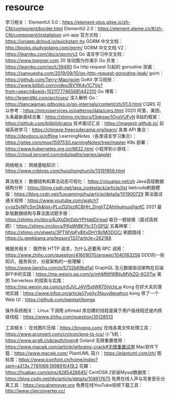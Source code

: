 # resource

学习相关：
ElementUi 3.0：https://element-plus.gitee.io/zh-CN/component/border.html
ElementUi 2.0：https://element.eleme.cn/#/zh-CN/component/installation
uni-app 官方文档：https://uniapp.dcloud.io/quickstart-hx
GORM 中文文档：http://books.studygolang.com/gorm/
GORM 中文文档 V2：https://learnku.com/docs/gorm/v2
Go 语言学习中文文档：https://www.topgoer.com
20 张动图为你演示 Go 并发：https://learnku.com/go/t/39490
Go http request 引起的 goroutine 泄漏：https://sanyuesha.com/2019/09/10/go-http-request-goroutine-leak/
goim：https://github.com/Terry-Mao/goim
GoKit 学习视频：https://www.bilibili.com/video/BV1fK4y1C7Vp?from=search&seid=15211777465681442310
Go 博客：http://legendtkl.com/archives/
深入解析 Go：https://tiancaiamao.gitbooks.io/go-internals/content/zh/01.0.html
CQRS 可以参考：https://microservices.io/patterns/data/cqrs.html
2020 阿里、美团、头条最新面经合集：https://shimo.im/docs/f3qkswc1OysVUFvN
B站的框架：https://github.com/bilibili/kratos
技术面试汇总：https://imageslr.github.io/
前端系统学习：https://chinese.freecodecamp.org/learn/
各类 API 集合：https://devdocs.io/offline
LearningNotes（各类语言学习集合）：https://gitee.com/moxi159753/LearningNotes/tree/master
K8s 部署：https://www.kubernetes.org.cn/6632.html
小程序到小游戏：https://cloud.tencent.com/edu/paths/series/applet

网络相关：
网络基础知识：https://www.cnblogs.com/huozhonghun/p/13191958.html

算法相关：
数据结构和算法动态可视化： https://visualgo.net/zh
Java高级数据结构分析：https://blog.csdn.net/java_codestack/article/list
leetcode刷题模版：https://blog.csdn.net/fuxuemingzhu/article/details/101900729
算法面试通关视频：https://www.youtube.com/watch?v=ozSyNPc5m2k&list=PLoZQ0sz6CBHH_DngliTZAhHxamus0gofC
2021 最新版数据结构与算法面试题手册：https://shimo.im/docs/6JXqDktDdvYPHddD/read
每日一题链接（面试高频题）：https://shimo.im/docs/PKpWt8KYtc3TrGPQ/
五毒神掌：https://shimo.im/sheets/3PTWVqPy8XvDHY8j/MODOC/
刷题路线：https://u.geekbang.org/lesson/133?article=262188

微服务相关：
既然有 HTTP 请求，为什么还要用 RPC 调用：https://www.zhihu.com/question/41609070/answer/1040163258
DDD的一些知识，服务拆分，分层架构的一些理解：https://www.jianshu.com/p/5732b69bd1a1
GraphQL 及元数据驱动架构在后端BFF中的实践：https://mp.weixin.qq.com/s/mhM9tfWBlIuMVkZQ-6C0Tw
美团 Serverless 的探索与实践：https://mp.weixin.qq.com/s/n5JVLJ4Vf5stWR7SjVchLw
Kong 在好大夫的落地实践：https://www.infoq.cn/article/i7ypjly3fquydleoehcp
kong 带了一个Web UI：https://github.com/pantsel/konga

操作系统相关：
Linux 下调用 pthread 库创建的线程是属于用户级线程还是内核级线程：https://www.zhihu.com/question/35128513

工具相关：
在线图片压缩：https://tinypng.com/
在线各类文件处理工具：https://www.aconvert.com/cn/icon/png-to-ico/
小飞机：https://www.acg6.club/auth/login#
Goland 无限重置使用：https://www.macwk.com/article/jetbrains-crack#无限重置试用
Mac软件下载：https://www.macwk.com/
PlantUML 简介：https://plantuml.com/zh/
图标库：https://www.iconfont.cn/home/index?spm=a313x.7781069.1998910419.2
花瓣：https://huaban.com/pins/4285426645/
CentOS8.2安装Mysql数据库：https://blog.csdn.net/ldy/article/details/108617675
免费在线人声与背景音乐分离工具：https://vocalremover.org
免费在线YouTube视频下载工具：http://www.clipconverter.cc/
